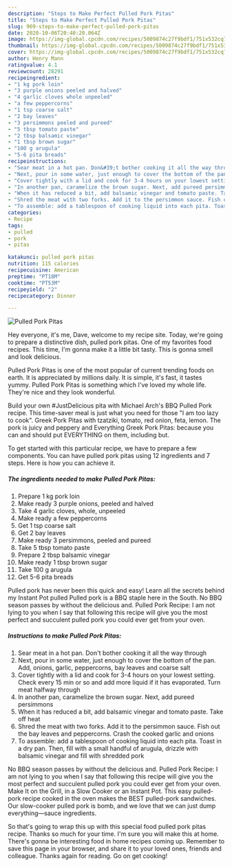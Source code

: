 ```yaml
---
description: "Steps to Make Perfect Pulled Pork Pitas"
title: "Steps to Make Perfect Pulled Pork Pitas"
slug: 969-steps-to-make-perfect-pulled-pork-pitas
date: 2020-10-06T20:40:20.064Z
image: https://img-global.cpcdn.com/recipes/5009874c27f9bdf1/751x532cq70/pulled-pork-pitas-recipe-main-photo.jpg
thumbnail: https://img-global.cpcdn.com/recipes/5009874c27f9bdf1/751x532cq70/pulled-pork-pitas-recipe-main-photo.jpg
cover: https://img-global.cpcdn.com/recipes/5009874c27f9bdf1/751x532cq70/pulled-pork-pitas-recipe-main-photo.jpg
author: Henry Mann
ratingvalue: 4.1
reviewcount: 28291
recipeingredient:
- "1 kg pork loin"
- "3 purple onions peeled and halved"
- "4 garlic cloves whole unpeeled"
- "a few peppercorns"
- "1 tsp coarse salt"
- "2 bay leaves"
- "3 persimmons peeled and pureed"
- "5 tbsp tomato paste"
- "2 tbsp balsamic vinegar"
- "1 tbsp brown sugar"
- "100 g arugula"
- "5-6 pita breads"
recipeinstructions:
- "Sear meat in a hot pan. Don&#39;t bother cooking it all the way through"
- "Next, pour in some water, just enough to cover the bottom of the pan. Add, onions, garlic, peppercorns, bay leaves and coarse salt"
- "Cover tightly with a lid and cook for 3-4 hours on your lowest setting. Check every 15 min or so and add more liquid if it has evaporated. Turn meat halfway through"
- "In another pan, caramelize the brown sugar. Next, add pureed persimmons"
- "When it has reduced a bit, add balsamic vinegar and tomato paste. Take off heat"
- "Shred the meat with two forks. Add it to the persimmon sauce. Fish out the bay leaves and peppercorns. Crash the cooked garlic and onions"
- "To assemble: add a tablespoon of cooking liquid into each pita. Toast in a dry pan. Then, fill with a small handful of arugula, drizzle with balsamic vinegar and fill with shredded pork"
categories:
- Recipe
tags:
- pulled
- pork
- pitas

katakunci: pulled pork pitas 
nutrition: 115 calories
recipecuisine: American
preptime: "PT18M"
cooktime: "PT53M"
recipeyield: "2"
recipecategory: Dinner

---
```



![Pulled Pork Pitas](https://img-global.cpcdn.com/recipes/5009874c27f9bdf1/751x532cq70/pulled-pork-pitas-recipe-main-photo.jpg)

Hey everyone, it's me, Dave, welcome to my recipe site. Today, we're going to prepare a distinctive dish, pulled pork pitas. One of my favorites food recipes. This time, I'm gonna make it a little bit tasty. This is gonna smell and look delicious.

Pulled Pork Pitas is one of the most popular of current trending foods on earth. It is appreciated by millions daily. It is simple, it's fast, it tastes yummy. Pulled Pork Pitas is something which I've loved my whole life. They're nice and they look wonderful.

Build your own #JustDelicious pita with Michael Arch&#39;s BBQ Pulled Pork recipe. This time-saver meal is just what you need for those &#34;I am too lazy to cook&#34;. Greek Pork Pitas with tzatziki, tomato, red onion, feta, lemon. The pork is juicy and peppery and Everything Greek Pork Pitas: because you can and should put EVERYTHING on them, including but.


To get started with this particular recipe, we have to prepare a few components. You can have pulled pork pitas using 12 ingredients and 7 steps. Here is how you can achieve it.

<!--inarticleads1-->

##### The ingredients needed to make Pulled Pork Pitas:

1. Prepare 1 kg pork loin
1. Make ready 3 purple onions, peeled and halved
1. Take 4 garlic cloves, whole, unpeeled
1. Make ready a few peppercorns
1. Get 1 tsp coarse salt
1. Get 2 bay leaves
1. Make ready 3 persimmons, peeled and pureed
1. Take 5 tbsp tomato paste
1. Prepare 2 tbsp balsamic vinegar
1. Make ready 1 tbsp brown sugar
1. Take 100 g arugula
1. Get 5-6 pita breads


Pulled pork has never been this quick and easy! Learn all the secrets behind my Instant Pot pulled Pulled pork is a BBQ staple here in the South. No BBQ season passes by without the delicious and. Pulled Pork Recipe: I am not lying to you when I say that following this recipe will give you the most perfect and succulent pulled pork you could ever get from your oven. 

<!--inarticleads2-->

##### Instructions to make Pulled Pork Pitas:

1. Sear meat in a hot pan. Don&#39;t bother cooking it all the way through
1. Next, pour in some water, just enough to cover the bottom of the pan. Add, onions, garlic, peppercorns, bay leaves and coarse salt
1. Cover tightly with a lid and cook for 3-4 hours on your lowest setting. Check every 15 min or so and add more liquid if it has evaporated. Turn meat halfway through
1. In another pan, caramelize the brown sugar. Next, add pureed persimmons
1. When it has reduced a bit, add balsamic vinegar and tomato paste. Take off heat
1. Shred the meat with two forks. Add it to the persimmon sauce. Fish out the bay leaves and peppercorns. Crash the cooked garlic and onions
1. To assemble: add a tablespoon of cooking liquid into each pita. Toast in a dry pan. Then, fill with a small handful of arugula, drizzle with balsamic vinegar and fill with shredded pork


No BBQ season passes by without the delicious and. Pulled Pork Recipe: I am not lying to you when I say that following this recipe will give you the most perfect and succulent pulled pork you could ever get from your oven. Make It on the Grill, in a Slow Cooker or an Instant Pot. This easy pulled-pork recipe cooked in the oven makes the BEST pulled-pork sandwiches. Our slow-cooker pulled pork is bomb, and we love that we can just dump everything—sauce ingredients. 

So that's going to wrap this up with this special food pulled pork pitas recipe. Thanks so much for your time. I'm sure you will make this at home. There's gonna be interesting food in home recipes coming up. Remember to save this page in your browser, and share it to your loved ones, friends and colleague. Thanks again for reading. Go on get cooking!
